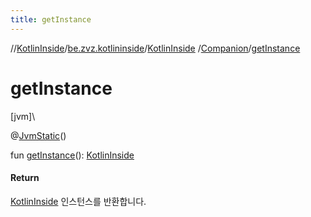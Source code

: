 ```yaml
---
title: getInstance
---
```

//[KotlinInside](../../../../index.html)/[be.zvz.kotlininside](../../index.html)/[KotlinInside](../index.html)
/[Companion](index.html)/[getInstance](get-instance.html)

# getInstance

[jvm]\

@[JvmStatic](https://kotlinlang.org/api/latest/jvm/stdlib/kotlin.jvm/-jvm-static/index.html)()

fun [getInstance](get-instance.html)(): [KotlinInside](../index.html)

#### Return

[KotlinInside](../index.html) 인스턴스를 반환합니다.




